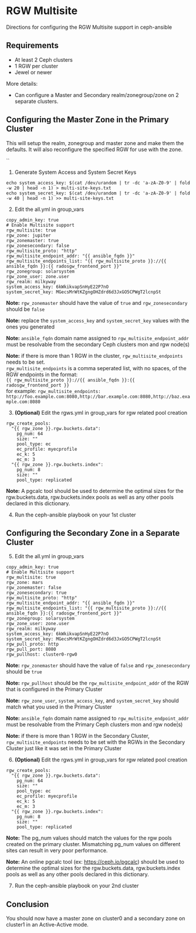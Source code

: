 RGW Multisite
=============

Directions for configuring the RGW Multisite support in ceph-ansible

## Requirements

* At least 2 Ceph clusters
* 1 RGW per cluster
* Jewel or newer

More details:

* Can configure a Master and Secondary realm/zonegroup/zone on 2 separate clusters.

## Configuring the Master Zone in the Primary Cluster

This will setup the realm, zonegroup and master zone and make them the defaults.  It will also reconfigure the specified RGW for use with the zone.

``
1. Generate System Access and System Secret Keys

```
echo system_access_key: $(cat /dev/urandom | tr -dc 'a-zA-Z0-9' | fold -w 20 | head -n 1) > multi-site-keys.txt
echo system_secret_key: $(cat /dev/urandom | tr -dc 'a-zA-Z0-9' | fold -w 40 | head -n 1) >> multi-site-keys.txt
```
2. Edit the all.yml in group_vars

```
copy_admin_key: true
# Enable Multisite support
rgw_multisite: true
rgw_zone: jupiter
rgw_zonemaster: true
rgw_zonesecondary: false
rgw_multisite_proto: "http"
rgw_multisite_endpoint_addr: "{{ ansible_fqdn }}"
rgw_multisite_endpoints_list: "{{ rgw_multisite_proto }}://{{ ansible_fqdn }}:{{ radosgw_frontend_port }}"
rgw_zonegroup: solarsystem
rgw_zone_user: zone.user
rgw_realm: milkyway
system_access_key: 6kWkikvapSnHyE22P7nO
system_secret_key: MGecsMrWtKZgngOHZdrd6d3JxGO5CPWgT2lcnpSt
```

**Note:** `rgw_zonemaster` should have the value of `true` and `rgw_zonesecondary` should be `false`

**Note:** replace the `system_access_key` and `system_secret_key` values with the ones you generated

**Note:** `ansible_fqdn` domain name assigned to `rgw_multisite_endpoint_addr` must be resolvable from the secondary Ceph clusters mon and rgw node(s)

**Note:** if there is more than 1 RGW in the cluster, `rgw_multisite_endpoints` needs to be set.<br/>
`rgw_multisite_endpoints` is a comma seperated list, with no spaces, of the RGW endpoints in the format:<br/>
`{{ rgw_multisite_proto }}://{{ ansible_fqdn }}:{{ radosgw_frontend_port }}`<br/>
for example: `rgw_multisite_endpoints: http://foo.example.com:8080,http://bar.example.com:8080,http://baz.example.com:8080`


3. **(Optional)** Edit the rgws.yml in group_vars for rgw related pool creation

```
rgw_create_pools:
  "{{ rgw_zone }}.rgw.buckets.data":
    pg_num: 64
    size: ""
    pool_type: ec
    ec_profile: myecprofile
    ec_k: 5
    ec_m: 3
  "{{ rgw_zone }}.rgw.buckets.index":
    pg_num: 8
    size: ""
    pool_type: replicated
```

**Note:** A pgcalc tool should be used to determine the optimal sizes for the rgw.buckets.data, rgw.buckets.index pools as well as any other pools declared in this dictionary.

4. Run the ceph-ansible playbook on your 1st cluster

## Configuring the Secondary Zone in a Separate Cluster

5. Edit the all.yml in group_vars

```
copy_admin_key: true
# Enable Multisite support
rgw_multisite: true
rgw_zone: mars
rgw_zonemaster: false
rgw_zonesecondary: true
rgw_multisite_proto: "http"
rgw_multisite_endpoint_addr: "{{ ansible_fqdn }}"
rgw_multisite_endpoints_list: "{{ rgw_multisite_proto }}://{{ ansible_fqdn }}:{{ radosgw_frontend_port }}"
rgw_zonegroup: solarsystem
rgw_zone_user: zone.user
rgw_realm: milkyway
system_access_key: 6kWkikvapSnHyE22P7nO
system_secret_key: MGecsMrWtKZgngOHZdrd6d3JxGO5CPWgT2lcnpSt
rgw_pull_proto: http
rgw_pull_port: 8080
rgw_pullhost: cluster0-rgw0
```

**Note:** `rgw_zonemaster` should have the value of `false` and `rgw_zonesecondary` should be `true`

**Note:** `rgw_pullhost` should be the `rgw_multisite_endpoint_addr` of the RGW that is configured in the Primary Cluster

**Note:** `rgw_zone_user`, `system_access_key`, and `system_secret_key` should match what you used in the Primary Cluster

**Note:** `ansible_fqdn` domain name assigned to `rgw_multisite_endpoint_addr` must be resolvable from the Primary Ceph clusters mon and rgw node(s)

**Note:** if there is more than 1 RGW in the Secondary Cluster, `rgw_multisite_endpoints` needs to be set with the RGWs in the Secondary Cluster just like it was set in the Primary Cluster

6. **(Optional)** Edit the rgws.yml in group_vars for rgw related pool creation

```
rgw_create_pools:
  "{{ rgw_zone }}.rgw.buckets.data":
    pg_num: 64
    size: ""
    pool_type: ec
    ec_profile: myecprofile
    ec_k: 5
    ec_m: 3
  "{{ rgw_zone }}.rgw.buckets.index":
    pg_num: 8
    size: ""
    pool_type: replicated
```
**Note:** The pg_num values should match the values for the rgw pools created on the primary cluster. Mismatching pg_num values on different sites can result in very poor performance.

**Note:** An online pgcalc tool (ex: https://ceph.io/pgcalc) should be used to determine the optimal sizes for the rgw.buckets.data, rgw.buckets.index pools as well as any other pools declared in this dictionary.

7. Run the ceph-ansible playbook on your 2nd cluster

## Conclusion

You should now have a master zone on cluster0 and a secondary zone on cluster1 in an Active-Active mode.
